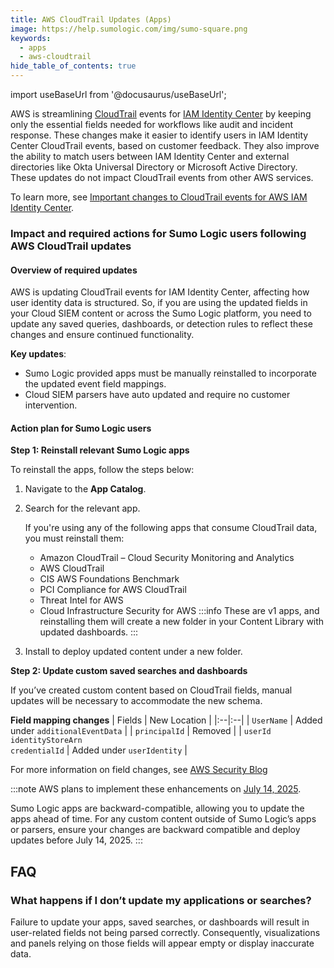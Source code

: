 ```yaml
---
title: AWS CloudTrail Updates (Apps)
image: https://help.sumologic.com/img/sumo-square.png
keywords:
  - apps
  - aws-cloudtrail
hide_table_of_contents: true    
---
```


import useBaseUrl from '@docusaurus/useBaseUrl';

AWS is streamlining [CloudTrail](https://aws.amazon.com/cloudtrail/) events for [IAM Identity Center](https://aws.amazon.com/iam/identity-center/) by keeping only the essential fields needed for workflows like audit and incident response. These changes make it easier to identify users in IAM Identity Center CloudTrail events, based on customer feedback. They also improve the ability to match users between IAM Identity Center and external directories like Okta Universal Directory or Microsoft Active Directory. These updates do not impact CloudTrail events from other AWS services.

To learn more, see [Important changes to CloudTrail events for AWS IAM Identity Center](https://aws.amazon.com/blogs/security/modifications-to-aws-cloudtrail-event-data-of-iam-identity-center/).

### Impact and required actions for Sumo Logic users following AWS CloudTrail updates

#### Overview of required updates

AWS is updating CloudTrail events for IAM Identity Center, affecting how user identity data is structured. So, if you are using the updated fields in your Cloud SIEM content or across the Sumo Logic platform, you need to update any saved queries, dashboards, or detection rules to reflect these changes and ensure continued functionality.

**Key updates**:
- Sumo Logic provided apps must be manually reinstalled to incorporate the updated event field mappings.
- Cloud SIEM parsers have auto updated and require no customer intervention.

#### Action plan for Sumo Logic users

**Step 1: Reinstall relevant Sumo Logic apps**

To reinstall the apps, follow the steps below:

1. Navigate to the **App Catalog**.
1. Search for the relevant app.

    If you're using any of the following apps that consume CloudTrail data, you must reinstall them:
    - Amazon CloudTrail – Cloud Security Monitoring and Analytics
    - AWS CloudTrail
    - CIS AWS Foundations Benchmark
    - PCI Compliance for AWS CloudTrail
    - Threat Intel for AWS
    - Cloud Infrastructure Security for AWS
    :::info
    These are v1 apps, and reinstalling them will create a new folder in your Content Library with updated dashboards.
    :::
3. Install to deploy updated content under a new folder.

**Step 2: Update custom saved searches and dashboards**

If you’ve created custom content based on CloudTrail fields, manual updates will be necessary to accommodate the new schema.

**Field mapping changes**
| Fields | New Location |
|:--|:--|
| `UserName` | Added under `additionalEventData` |
| `principalId` | Removed |
| `userId`<br/>`identityStoreArn`<br/>`credentialId` | Added under `userIdentity` |

For more information on field changes, see [AWS Security Blog](https://aws.amazon.com/blogs/security/modifications-to-aws-cloudtrail-event-data-of-iam-identity-center/#:~:text=How%20to%20prepare%20your%20workflows%20for%20the%20upcoming%20changes%20to%20IAM%20Identity%20Center%20user%20identification%20in%20CloudTrail)


:::note
AWS plans to implement these enhancements on [July 14, 2025](https://aws.amazon.com/blogs/security/modifications-to-aws-cloudtrail-event-data-of-iam-identity-center/#:~:text=Effective%20July%2014%2C%202025).

Sumo Logic apps are backward-compatible, allowing you to update the apps ahead of time. For any custom content outside of Sumo Logic’s apps or parsers, ensure your changes are backward compatible and deploy updates before July 14, 2025.
:::



## FAQ

### What happens if I don’t update my applications or searches?

Failure to update your apps, saved searches, or dashboards will result in user-related fields not being parsed correctly. Consequently, visualizations and panels relying on those fields will appear empty or display inaccurate data.